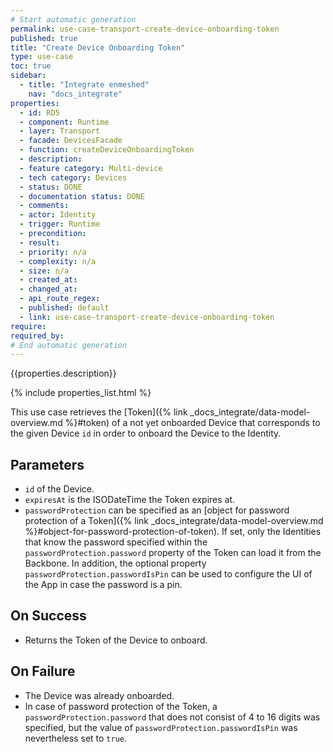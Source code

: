 ```yaml
---
# Start automatic generation
permalink: use-case-transport-create-device-onboarding-token
published: true
title: "Create Device Onboarding Token"
type: use-case
toc: true
sidebar:
  - title: "Integrate enmeshed"
    nav: "docs_integrate"
properties:
  - id: RD5
  - component: Runtime
  - layer: Transport
  - facade: DevicesFacade
  - function: createDeviceOnboardingToken
  - description:
  - feature category: Multi-device
  - tech category: Devices
  - status: DONE
  - documentation status: DONE
  - comments:
  - actor: Identity
  - trigger: Runtime
  - precondition:
  - result:
  - priority: n/a
  - complexity: n/a
  - size: n/a
  - created_at:
  - changed_at:
  - api_route_regex:
  - published: default
  - link: use-case-transport-create-device-onboarding-token
require:
required_by:
# End automatic generation
---
```


{{properties.description}}

{% include properties_list.html %}

This use case retrieves the [Token]({% link _docs_integrate/data-model-overview.md %}#token) of a not yet onboarded Device that corresponds to the given Device `id` in order to onboard the Device to the Identity.

## Parameters

- `id` of the Device.
- `expiresAt` is the ISODateTime the Token expires at.
- `passwordProtection` can be specified as an [object for password protection of a Token]({% link _docs_integrate/data-model-overview.md %}#object-for-password-protection-of-token). If set, only the Identities that know the password specified within the `passwordProtection.password` property of the Token can load it from the Backbone. In addition, the optional property `passwordProtection.passwordIsPin` can be used to configure the UI of the App in case the password is a pin.

## On Success

- Returns the Token of the Device to onboard.

## On Failure

- The Device was already onboarded.
- In case of password protection of the Token, a `passwordProtection.password` that does not consist of 4 to 16 digits was specified, but the value of `passwordProtection.passwordIsPin` was nevertheless set to `true`.
